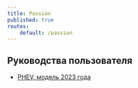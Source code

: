 ```yaml
---
title: Passion
published: true
routes:
    default: /passion
---
```


## Руководства пользователя
  * [PHEV, модель 2023 года](voyah-passion-phev-2023-user-manual-rus.pdf "Руководство пользователя, PHEV, модель 2023 года")

